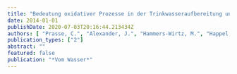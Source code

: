 ```yaml
---
title: "Bedeutung oxidativer Prozesse in der Trinkwasseraufbereitung und Abwasserreinigung"
date: 2014-01-01
publishDate: 2020-07-03T20:16:44.213434Z
authors: [ "Prasse, C.", "Alexander, J.", "Hammers-Wirtz, M.", "Happel, O.", "Knopp, G.", "Lutze, H.", "miehe", "TÃ¼rk, J.", "Wenk, J.", "Wieland, A.", "Zimmermann-Steffens, S.", "Zoschke, K." ]
publication_types: ["2"]
abstract: ""
featured: false
publication: "*Vom Wasser*"
---
```


